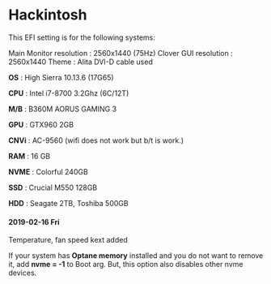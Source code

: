 # Hackintosh
This EFI setting is for the following systems:
	
 Main Monitor resolution : 2560x1440 (75Hz)
 Clover GUI resolution : 2560x1440
 Theme : Alita
 DVI-D cable used
	
 **OS** : High Sierra 10.13.6 (17G65) 
	
 **CPU** : Intel i7-8700 3.2Ghz (6C/12T) 
	
 **M/B** : B360M AORUS GAMING 3 
	
 **GPU** : GTX960 2GB 
	
 **CNVi** : AC-9560 (wifi does not work but b/t is work.) 
	
 **RAM** : 16 GB 
	
 **NVME** : Colorful 240GB 
	
 **SSD** : Crucial M550 128GB 
	
 **HDD** : Seagate 2TB, Toshiba 500GB


#### 2019-02-16 Fri
Temperature, fan speed kext added

If your system has **Optane memory** installed and you do not want to remove it, add **nvme = -1** to Boot arg.
But, this option also disables other nvme devices.
